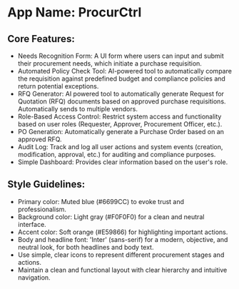 # **App Name**: ProcurCtrl

## Core Features:

- Needs Recognition Form: A UI form where users can input and submit their procurement needs, which initiate a purchase requisition.
- Automated Policy Check Tool: AI-powered tool to automatically compare the requisition against predefined budget and compliance policies and return potential exceptions.
- RFQ Generator: AI powered tool to automatically generate Request for Quotation (RFQ) documents based on approved purchase requisitions. Automatically sends to multiple vendors.
- Role-Based Access Control: Restrict system access and functionality based on user roles (Requester, Approver, Procurement Officer, etc.).
- PO Generation: Automatically generate a Purchase Order based on an approved RFQ.
- Audit Log: Track and log all user actions and system events (creation, modification, approval, etc.) for auditing and compliance purposes.
- Simple Dashboard: Provides clear information based on the user's role.

## Style Guidelines:

- Primary color: Muted blue (#6699CC) to evoke trust and professionalism.
- Background color: Light gray (#F0F0F0) for a clean and neutral interface.
- Accent color: Soft orange (#E59866) for highlighting important actions.
- Body and headline font: 'Inter' (sans-serif) for a modern, objective, and neutral look, for both headlines and body text.
- Use simple, clear icons to represent different procurement stages and actions.
- Maintain a clean and functional layout with clear hierarchy and intuitive navigation.